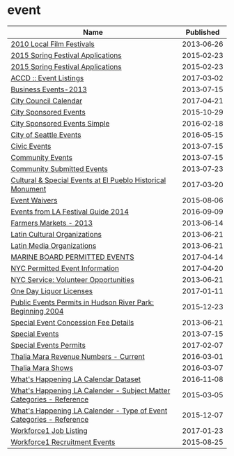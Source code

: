 # event

Name | Published
---- | ---------
[2010 Local Film Festivals](../datasets/yggg-xf4b.md) | 2013&#x2011;06&#x2011;26
[2015 Spring Festival Applications](../datasets/x64f-gjq4.md) | 2015&#x2011;02&#x2011;23
[2015 Spring Festival Applications](../datasets/x64f-gjq4.md) | 2015&#x2011;02&#x2011;23
[ACCD :: Event Listings](../datasets/p9ma-z6y9.md) | 2017&#x2011;03&#x2011;02
[Business Events-2013](../datasets/8ia9-etqi.md) | 2013&#x2011;07&#x2011;15
[City Council Calendar](../datasets/ivxr-h48f.md) | 2017&#x2011;04&#x2011;21
[City Sponsored Events](../datasets/7m6y-k25v.md) | 2015&#x2011;10&#x2011;29
[City Sponsored Events Simple](../datasets/39xq-zv8h.md) | 2016&#x2011;02&#x2011;18
[City of Seattle Events](../datasets/cprz-jsz8.md) | 2016&#x2011;05&#x2011;15
[Civic Events](../datasets/tta6-nr36.md) | 2013&#x2011;07&#x2011;15
[Community Events](../datasets/mmhs-cjev.md) | 2013&#x2011;07&#x2011;15
[Community Submitted Events](../datasets/t5mx-wchj.md) | 2013&#x2011;07&#x2011;23
[Cultural & Special Events at El Pueblo Historical Monument](../datasets/8sbu-dvfy.md) | 2017&#x2011;03&#x2011;20
[Event Waivers](../datasets/fytz-zuei.md) | 2015&#x2011;08&#x2011;06
[Events from LA Festival Guide 2014](../datasets/acy8-72w9.md) | 2016&#x2011;09&#x2011;09
[Farmers Markets - 2013](../datasets/i8y3-ytj4.md) | 2013&#x2011;06&#x2011;14
[Latin Cultural Organizations](../datasets/799n-b76v.md) | 2013&#x2011;06&#x2011;21
[Latin Media Organizations](../datasets/9z9b-6hvk.md) | 2013&#x2011;06&#x2011;21
[MARINE BOARD PERMITTED EVENTS](../datasets/7zxm-9fbf.md) | 2017&#x2011;04&#x2011;14
[NYC Permitted Event Information](../datasets/tvpp-9vvx.md) | 2017&#x2011;04&#x2011;20
[NYC Service: Volunteer Opportunities](../datasets/bquu-z2ht.md) | 2013&#x2011;06&#x2011;21
[One Day Liquor Licenses](../datasets/bcxw-m234.md) | 2017&#x2011;01&#x2011;11
[Public Events Permits in Hudson River Park: Beginning 2004](../datasets/nwx8-ckzy.md) | 2015&#x2011;12&#x2011;23
[Special Event Concession Fee Details](../datasets/7cqi-bt79.md) | 2013&#x2011;06&#x2011;21
[Special Events](../datasets/fva2-7c82.md) | 2013&#x2011;07&#x2011;15
[Special Events Permits](../datasets/dm95-f8w5.md) | 2017&#x2011;02&#x2011;07
[Thalia Mara Revenue Numbers - Current](../datasets/n89e-qb3v.md) | 2016&#x2011;03&#x2011;01
[Thalia Mara Shows](../datasets/fcrk-mukz.md) | 2016&#x2011;03&#x2011;07
[What's Happening LA Calendar Dataset](../datasets/d3th-bqdk.md) | 2016&#x2011;11&#x2011;08
[What's Happening LA Calender - Subject Matter Categories - Reference](../datasets/746u-cr6b.md) | 2015&#x2011;03&#x2011;05
[What's Happening LA Calender - Type of Event Categories - Reference](../datasets/si79-fpzd.md) | 2015&#x2011;12&#x2011;07
[Workforce1 Job Listing](../datasets/ay9k-vznm.md) | 2017&#x2011;01&#x2011;23
[Workforce1 Recruitment Events](../datasets/kf2b-aeh5.md) | 2015&#x2011;08&#x2011;25

